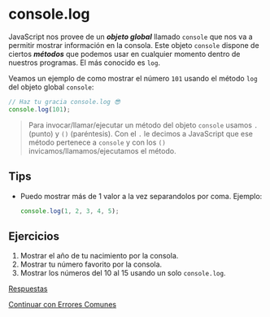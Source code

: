 # console.log

JavaScript nos provee de un **_objeto global_** llamado `console` que nos va a permitir mostrar información en la consola. Este objeto `console` dispone de ciertos **_métodos_** que podemos usar en cualquier momento dentro de nuestros programas. El más conocido es `log`.

Veamos un ejemplo de como mostrar el número `101` usando el método `log` del objeto global `console`:

```javascript
// Haz tu gracia console.log 😎
console.log(101);
```

> Para invocar/llamar/ejecutar un método del objeto `console` usamos `.` (punto) y `()` (paréntesis). Con el `.` le decimos a JavaScript que ese método pertenece a `console` y con los `()` invicamos/llamamos/ejecutamos el método.

## Tips

* Puedo mostrar más de 1 valor a la vez separandolos por coma. Ejemplo:

    ```javascript
    console.log(1, 2, 3, 4, 5);
    ```

## Ejercicios

1. Mostrar el año de tu nacimiento por la consola.
1. Mostrar tu número favorito por la consola.
1. Mostrar los números del 10 al 15 usando un solo `console.log`.

[Respuestas](/respuestas/01.js)

[Continuar con Errores Comunes](/ejercicios/conceptuales/02.md)
